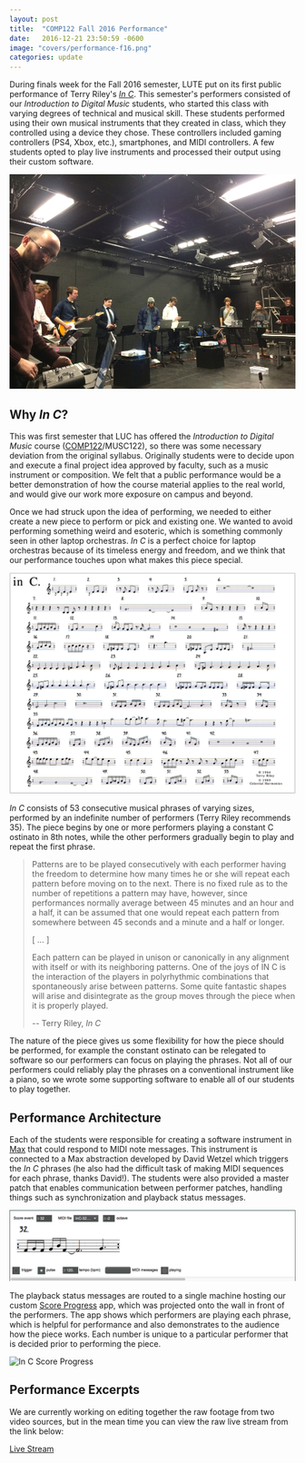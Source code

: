 ```yaml
---
layout: post
title:  "COMP122 Fall 2016 Performance"
date:   2016-12-21 23:50:59 -0600
image: "covers/performance-f16.png"
categories: update
---
```


During finals week for the Fall 2016 semester, LUTE put on its first public
performance of Terry Riley's [*In C*][inC]. This semester's performers
consisted of our *Introduction to Digital Music* students, who started this
class with varying degrees of technical and musical skill. These students
performed using their own musical instruments that they created in class, which
they controlled using a device they chose. These controllers included gaming
controllers (PS4, Xbox, etc.), smartphones, and MIDI controllers. A few
students opted to play live instruments and processed their output using their
custom software.

![Performance Fall 2016](/images/performance-f16.png)

## Why *In C*?

This was first semester that LUC has offered the *Introduction to Digital
Music* course ([COMP122][comp122]/MUSC122), so there was some necessary
deviation from the original syllabus. Originally students were to decide upon
and execute a final project idea approved by faculty, such as a music
instrument or composition. We felt that a public performance would be a better
demonstration of how the course material applies to the real world, and would
give our work more exposure on campus and beyond.

Once we had struck upon the idea of performing, we needed to either create a
new piece to perform or pick and existing one. We wanted to avoid performing
something weird and esoteric, which is something commonly seen in other laptop
orchestras. *In C* is a perfect choice for laptop orchestras because of its
timeless energy and freedom, and we think that our performance touches upon
what makes this piece special.

![In C Phrases](/images/in-c-phrases.png)

*In C* consists of 53 consecutive musical phrases of varying sizes, performed
by an indefinite number of performers (Terry Riley recommends 35). The piece
begins by one or more performers playing a constant C ostinato in 8th notes,
while the other performers gradually begin to play and repeat the first phrase.

> Patterns are to be played consecutively with each performer having the freedom
> to determine how many times he or she will repeat each pattern before moving on
> to the next. There is no fixed rule as to the number of repetitions a pattern
> may have, however, since performances normally average between 45 minutes and
> an hour and a half, it can be assumed that one would repeat each pattern from
> somewhere between 45 seconds and a minute and a half or longer.
>
> [ ... ]
>
> Each pattern can be played in unison or canonically in any alignment with
> itself or with its neighboring patterns. One of the joys of IN C is the
> interaction of the players in polyrhythmic combinations that spontaneously
> arise between patterns. Some quite fantastic shapes will arise and disintegrate
> as the group moves through the piece when it is properly played.
>
> -- Terry Riley, *In C*

The nature of the piece gives us some flexibility for how the piece should be
performed, for example the constant ostinato can be relegated to software so
our performers can focus on playing the phrases. Not all of our performers
could reliably play the phrases on a conventional instrument like a piano, so
we wrote some supporting software to enable all of our students to play
together.

## Performance Architecture

Each of the students were responsible for creating a software instrument in
[Max][max] that could respond to MIDI note messages. This instrument is
connected to a Max abstraction developed by David Wetzel which triggers the *In
C* phrases (he also had the difficult task of making MIDI sequences for each
phrase, thanks David!). The students were also provided a master patch that enables
communication between performer patches, handling things such as synchronization and
playback status messages.

![In C Player Abstraction](/images/in-c-player-abstraction.png)

The playback status messages are routed to a single machine hosting our custom
[Score Progress][score-progress] app, which was projected onto the wall in
front of the performers. The app shows which performers are playing each
phrase, which is helpful for performance and also demonstrates to the audience
how the piece works. Each number is unique to a particular performer that is
decided prior to performing the piece.

![In C Score Progress](https://github.com/loyola-university-tech-ensemble/in-c-score-progress/raw/master/img/screenshot.png)

## Performance Excerpts

We are currently working on editing together the raw footage from two video sources,
but in the mean time you can view the raw live stream from the link below:

[Live Stream](https://twitter.com/griffin_moe/status/809783128302690304)

[inC]: https://en.wikipedia.org/wiki/In_C
[comp122]: http://courses.cs.luc.edu/html/comp122.html
[max]: https://cycling74.com/products/max/
[score-progress]: https://github.com/loyola-university-tech-ensemble/in-c-score-progress

